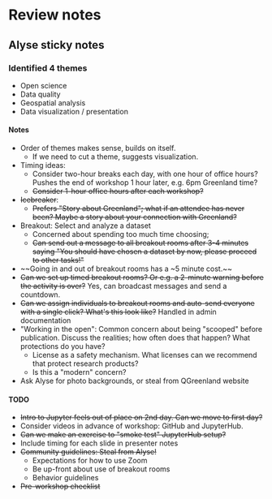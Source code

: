 # Review notes

## Alyse sticky notes

### Identified 4 themes

* Open science
* Data quality
* Geospatial analysis
* Data visualization / presentation


#### Notes

* Order of themes makes sense, builds on itself.
    * If we need to cut a theme, suggests visualization.
* Timing ideas:
    * Consider two-hour breaks each day, with one hour of office hours? Pushes the end
      of workshop 1 hour later, e.g. 6pm Greenland time?
    * ~~Consider 1-hour office hours after each workshop?~~
* ~~Icebreaker~~:
    * ~~Prefers "Story about Greenland"; what if an attendee has never been? Maybe a story
      about your connection with Greenland?~~
* Breakout: Select and analyze a dataset
    * Concerned about spending too much time choosing;
    * ~~Can send out a message to all breakout rooms after 3-4 minutes saying "You should
      have chosen a dataset by now, please proceed to other tasks!"~~
* ~~Going in and out of breakout rooms has a ~5 minute cost.~~
* ~~Can we set up timed breakout rooms? Or e.g. a 2-minute warning before the activity is
  over?~~ Yes, can broadcast messages and send a countdown.
* ~~Can we assign individuals to breakout rooms and auto-send everyone with a single
  click? What's this look like?~~ Handled in admin documentation
* "Working in the open": Common concern about being "scooped" before publication.
  Discuss the realities; how often does that happen? What protections do you have?
    * License as a safety mechanism. What licenses can we recommend that protect
      research products?
    * Is this a "modern" concern?
* Ask Alyse for photo backgrounds, or steal from QGreenland website


#### TODO

* ~~Intro to Jupyter feels out of place on 2nd day. Can we move to first day?~~
* Consider videos in advance of workshop: GitHub and JupyterHub.
* ~~Can we make an exercise to "smoke test" JupyterHub setup?~~
* Include timing for each slide in presenter notes
* ~~Community guidelines: Steal from Alyse!~~
    * Expectations for how to use Zoom
    * Be up-front about use of breakout rooms
    * Behavior guidelines
* ~~Pre-workshop checklist~~
